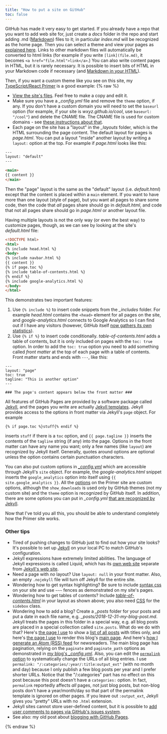 ```yaml
---
title: "How to put a site on GitHub"
toc: false
---
```


GitHub has made it very easy to get started. If you already have a repo that you want to add web site for, just create a *docs* folder in the repo and start adding .md ([Markdown](https://help.github.com/articles/about-writing-and-formatting-on-github/)) files to it; in particular *index.md* will be recognized as the home page. Then you can select a theme and view your pages as [explained here](https://guides.github.com/features/pages/). Links to other markdown files will automatically be converted to html links (for example if you write `[link](file.md)`, it becomes `<a href="file.html">link</a>`.) You can also write content pages in HTML, but it is rarely necessary. It is possible to insert bits of HTML in your Markdown code if necessary (and [Markdown in your HTML](https://stackoverflow.com/a/50974387/22820)).

Then, if you want a custom theme like you see on this site, my [TypeScript/React Primer](http://typescript-react-primer.loyc.net/) is a good example:
{% raw %}

- [View the site's files](https://github.com/qwertie/learn-react/tree/master/docs). Feel free to make a copy and edit it.
- Make sure you have a *_config.yml* file and remove the `theme` option, if any. If you don't have a custom domain you will need to set the `baseurl` option (for example, if your site is *wxyz.github.io/cool*, use `baseurl: "/cool"`) and delete the CNAME file. The CNAME file is used for custom domains - see [these instructions about that](https://help.github.com/articles/using-a-custom-domain-with-github-pages/).
- Each page on the site has a "layout" in the *_layouts* folder, which is the HTML surrounding the page content. The default layout for pages is *page.html*. You can put a layout "inside" another layout by writing a `layout:` option at the top. For example if *page.html* looks like this:

~~~html
---
layout: "default"
---

<main>
{{ content }}
</main>
~~~

Then the "page" layout is the same as the "default" layout (i.e. *default.html*) except that the content is placed within a `main` element. If you want to have more than one layout (style of page), but you want all pages to share some code, then the code that *all* pages share should go in *default.html*, and code that not all pages share should go in *page.html* or another layout file.

Having multiple layouts is not the only way (or even the best way) to customize pages, though, as we can see by looking at the site's *default.html* file:

~~~html
<!DOCTYPE html>
<html>
{% include head.html %}
<body>
{% include navbar.html %}
{{ content }}
{% if page.toc %}
{% include table-of-contents.html %}
{% endif %}
{% include google-analytics.html %}
</body>
</html>
~~~

This demonstrates two important features:

1. Use `{% include %}` to insert code snippets from the *_includes* folder. For example *head.html* contains the `<head>` element for all pages on the site, and *google-analytics.html* connects to Google Analytics so I can find out if I have any visitors (however, GitHub itself [now gathers its own statistics](https://blog.github.com/2014-01-07-introducing-github-traffic-analytics/)).
2. Use `{% if %}` to insert code conditionally. *table-of-contents.html* adds a table of contents, but it is only included on pages with the `toc: true` option. In order to add the `toc: true` option you need to add something called _front matter_ at the top of each page with a table of contents. Front matter starts and ends with `---`, like this:

~~~
---
layout: "page"
toc: true
tagline: "This is another option"
---

### The page's content appears below the front matter ###
~~~

All features of GitHub Pages are provided by a software package called [Jekyll](https://jekyllrb.com/), and the pages you write are actually [Jekyll templates](https://jekyllrb.com/docs/templates/). Jekyll provides access to the options in front matter via Jekyll's `page` object. For example

    {% if page.toc %}stuff{% endif %}
    
inserts `stuff` if there is a `toc` option, and `{{ page.tagline }}` inserts the contents of the `tagline` string (if any) into the page. Options in the front matter can have any name you want; only a few names (like `layout`) are recognized by Jekyll itself. Generally, quotes around options are optional unless the option contains certain punctuation characters.

You can also put custom options in [*_config.yml*](https://github.com/qwertie/learn-react/blob/master/docs/_config.yml) which are accessible through Jekyll's `site` object. For example, the *google-analytics.html* snippet inserts the `google_analytics` option into itself using `{{ site.google_analytics }}`.
All the [options](https://github.com/qwertie/learn-react/blob/master/docs/_config.yml) on the Primer site are custom options, although the `show_downloads` is used only by GitHub themes (not my custom site) and the `theme` option is recognized by GitHub itself. In addition, there are some options you can put in *_config.yml* [that are recognized by Jekyll](https://jekyllrb.com/docs/configuration/).

Now that I've told you all this, you should be able to understand completely how the Primer site works.

### Other tips ###

- Tired of pushing changes to GitHub just to find out how your site looks? It's possible to set up [Jekyll](https://help.github.com/articles/setting-up-your-github-pages-site-locally-with-jekyll/) on your local PC to match GitHub's configuration.
- Jekyll expressions have extremely limited abilities. The language of Jekyll expressions is called Liquid, which has its [own web site](https://shopify.github.io/liquid/) separate from [Jekyll's web site](https://jekyllrb.com).
- Need a page with _no_ layout? Use `layout: null` in your front matter. Also, an empty `.nojekyll` file will turn off Jekyll for the entire site.
- Wondering how to get syntax highlighting? Be sure to include [syntax css](https://github.com/qwertie/learn-react/blob/master/docs/css/syntax.css) on your site and use `~~~` fences as demonstrated on my site's pages.
- Wondering how to get tables of contents? Include [*table-of-contents.html*](https://github.com/qwertie/learn-react/blob/master/docs/_includes/table-of-contents.html) in your layout as shown above; you also need [CSS]((https://github.com/qwertie/learn-react/blob/master/docs/css/styles.css)) for the `sidebox` class.
- Wondering how to add a blog? Create a *_posts* folder for your posts and put a date in each file name, e.g. *_posts/2018-12-31-my-blog-post.md*. Jekyll treats the pages in this folder in a special way, e.g. all blog posts are placed in a special collection called `site.posts`. What do we do with that? Here's [the page I use](https://github.com/qwertie/loyc.net/blob/gh-pages/blog-list.html) to show a [list of all posts](http://loyc.net/blog-list.html) with titles only, and here's [the page I use](https://github.com/qwertie/loyc.net/blob/gh-pages/blog/index.html) to render this blog's [main page](http://loyc.net/blog). And here's [how I generate an Atom (RSS) feed](https://github.com/qwertie/loyc.net/blob/gh-pages/atom.xml) for newsreaders. The main blog page has pagination, relying on the `paginate` and `paginate_path` options as demonstrated in [my blog's *_config.yml*](https://github.com/qwertie/loyc.net/blob/gh-pages/_config.yml). Also, you can edit the [`permalink` option](https://jekyllrb.com/docs/permalinks/) to systematically change the URLs of all blog entries. I use `permalink: "/:categories/:year/:title:output_ext"` (with no month and day) because I only publish a few blog posts per year and I prefer shorter URLs. Notice that the "/:categories" part has no effect on this post because this post doesn't have a `categories:` option. In fact, `permalink` reportedly affects *all* pages, not just blog posts, but non-blog posts don't have a year/month/day so that part of the permalink template is ignored on other pages. If you leave out `:output_ext`, Jekyll gives you "pretty" URLs with no `.html` extension.
- Jekyll sites cannot store user-defined content, but it is possible to [add user comments to pages via GitHub's issues system](http://ivanzuzak.info/2011/02/18/github-hosted-comments-for-github-hosted-blogs.html).
- See also: my old post about [blogging with GitHub Pages](http://loyc.net/2014/blogging-on-github.html).

{% endraw %}
